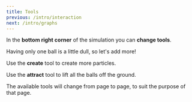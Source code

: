 ```yaml
---
title: Tools
previous: /intro/interaction
next: /intro/graphs
---
```


<div id="chapter">
<div class="page flex">

<script>
    var introSim = createSimulation({
        initialize: function(simulation) {
			var p = simulation.parameters;
			p.friction = 0.1;
			p.gravityAcceleration = 1;
			p.dragStrength = 2;
            //p.isOnlyHardSpheres = true;
            //p.coefficientOfRestitution = 0.95;

			var particle = new Particle();
			v2.set(particle.position, 0, particle.radius - simulation.boxBounds.height / 2);
			addParticle(simulation, particle);

			setToolbarAvailableTools(simulation.toolbar, ["move", "create", "attract"]);
        },
    });
</script>

<div class="stepLog twoColumn">

In the **bottom right corner** of the simulation you can **change tools**.

Having only one ball is a little dull, so let's add more!

Use the **create** tool to create more particles.

<script>
	cue(function()
	{
		return (introSim.particles.length > 5);
	});
	endStep();
</script>

Use the **attract** tool to lift all the balls off the ground.

<script>
	cue(function()
	{
		var sim = introSim;
		var isAttractTool = (sim.mouse.mode == MouseMode.attract);
		var minHeight = arrayMin(sim.particles, function(particle)
		{ 
			return particle.position[1];
		});
		var requiredHeight = (-sim.boxBounds.height / 3);
		return (isAttractTool && (minHeight > requiredHeight));
	});
	endStep();
</script>

The available tools will change from page to page, to suit the purpose of that page.
</div>

<div class="twoColumn">
<script>
	insertHere(introSim.div);
</script>
</div>
</div>
</div>